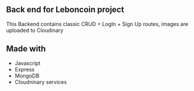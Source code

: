## Back end for Leboncoin project

This Backend contains classic CRUD + LogIn + Sign Up routes, images are uploaded to Cloudinary

## Made with

- Javascript
- Express
- MongoDB
- Cloudninary services
